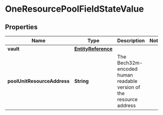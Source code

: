 

# OneResourcePoolFieldStateValue


## Properties

| Name | Type | Description | Notes |
|------------ | ------------- | ------------- | -------------|
|**vault** | [**EntityReference**](EntityReference.md) |  |  |
|**poolUnitResourceAddress** | **String** | The Bech32m-encoded human readable version of the resource address |  |



